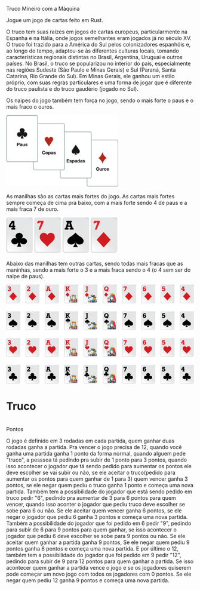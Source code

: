 <t1>Truco Mineiro com a Máquina</t1>

<p>Jogue um jogo de cartas feito em Rust.</p> 

<p>O truco tem suas raízes em jogos de cartas europeus, particularmente na Espanha e na Itália, onde jogos semelhantes eram jogados já no século XV. O truco foi trazido para a América do Sul pelos colonizadores espanhóis e, ao longo do tempo, adaptou-se às diferentes culturas locais, tomando características regionais distintas no Brasil, Argentina, Uruguai e outros países. No Brasil, o truco se popularizou no interior do país, especialmente nas regiões Sudeste (São Paulo e Minas Gerais) e Sul (Paraná, Santa Catarina, Rio Grande do Sul). Em Minas Gerais, ele ganhou um estilo próprio, com suas regras particulares e uma forma de jogar que é diferente do truco paulista e do truco gaudério (jogado no Sul).
<p>

<p>Os naipes do jogo também tem força no jogo, sendo o mais forte o paus e o mais fraco o ouros.</p>
<img width="300px" src="img/naipes.png">

<p>As manilhas são as cartas mais fortes do jogo. As cartas mais fortes sempre começa de cima pra baixo, com a mais forte sendo 4 de paus e a mais fraca 7 de ouro.<p>
<img width="300px" src="img/manilhas.png">

<p>Abaixo das manilhas tem outras cartas, sendo todas mais fracas que as maninhas, sendo a mais forte o 3 e a mais fraca sendo o 4 (o 4 sem ser do naipe de paus).</p>
<img src="img/cartas.png">

<h1>Truco</h1>
<br>
<t1>Pontos</t1>
<p>O jogo é definido em 3 rodadas em cada partida, quem ganhar duas rodadas ganha a partida. Pra vencer o jogo precisa de 12, quando você ganha uma partida ganha 1 ponto da forma normal, quando alguem pede "truco", a pesssoa tá pedindo pra subir de 1 ponto para 3 pontos, quando isso acontecer o jogador que tá sendo pedido para aumentar os pontos ele deve escolher se vai subir ou não, se ele aceitar o truco(pedido para aumentar os pontos para quem ganhar de 1 para 3) quem vencer ganha 3 pontos, se ele negar quem pediu o truco ganha 1 ponto e começa uma nova partida. Também tem a possibilidade do jogador que está sendo pedido em truco pedir "6", pedindo pra aumentar de 3 para 6 pontos para quem vencer, quando isso aconter o jogador que pediu truco deve escolher se sobe para 6 ou não. Se ele aceitar quem vencer ganha 6 pontos, se ele negar o jogador que pediu 6 ganha 3 pontos e começa uma nova partida. Também a possibilidade do jogador que foi pedido em 6 pedir "9", pedindo para subir de 6 para 9 pontos para quem ganhar, se isso acontecer o jogador que pediu 6 deve escolher se sobe para 9 pontos ou não. Se ele aceitar quem ganhar a partida ganha 9 pontos, Se ele negar quem pediu 9 pontos ganha 6 pontos e começa uma nova partida. E por último o 12, também tem a possibilidade do jogador que foi pedido em 9 pedir "12", pedindo para subir de 9 para 12 pontos para quem ganhar a partida. Se isso acontecer quem ganhar a partida vence o jogo e se os jogadores quiserem pode começar um novo jogo com todos os jogadores com 0 pontos. Se ele negar quem pediu 12 ganha 9 pontos e começa uma nova partida.</p>
